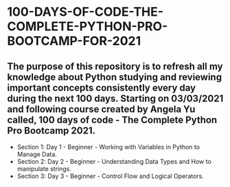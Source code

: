 # 100-DAYS-OF-CODE-THE-COMPLETE-PYTHON-PRO-BOOTCAMP-FOR-2021

## The purpose of this repository is to refresh all my knowledge about Python studying and reviewing important concepts consistently every day during the next 100 days.  Starting on 03/03/2021 and following course created by Angela Yu called, 100 days of code - The Complete Python Pro Bootcamp 2021.

* Section 1: Day 1 - Beginner - Working with Variables in Python to Manage Data.
* Section 2: Day 2 - Beginner - Understanding Data Types and How to manipulate strings.
* Section 3: Day 3 - Beginner - Control Flow and Logical Operators.



